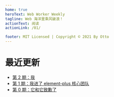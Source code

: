 ```yaml
---
home: true
heroText: Web Worker Weekly
tagline: Web 海洋里乘风破浪！
actionText: 阅读
actionLink: /01/

footer: MIT Licensed | Copyright © 2021 By Otto
---
```


# 最近更新

<!-- todo use v-for from data.json -->

- [第 2 期：我](./02/)
- [第 1 期：我进了 element-plus 核心团队](./01/)
- [第 0 期：它和它致歉了](./00/)
